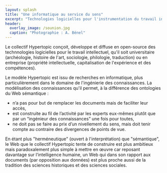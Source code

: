 ```yaml
---
layout: splash
title: "Une informatique au service du sens"
excerpt: "Technologies logicielles pour l'instrumentation du travail intellectuel"
header: 
  overlay_image: /sounion.jpg
  caption: "Photographie : A. Bénel"
---
```


Le collectif Hypertopic conçoit, développe et diffuse en open-source des technnologies logicielles pour le travail intellectuel, qu'il soit universitaire (archéologie, histoire de l'art, sociologie, philologie, traduction) ou en entreprise (propriété intellectuelle, capitalisation de l'expérience et des compétences).

Le modèle Hypertopic est issu de recherches en informatique, plus particulièrement dans le domaine de l'ingénierie des connaissances. La modélisation des connaissances qu'il permet, à la différence des ontologies du Web sémantique :

- n’a pas pour but de remplacer les documents mais de faciliter leur accès, 
- est construite au fil de l’activité par les experts eux-mêmes plutôt que par un “ingénieur des connaissances” une fois pour toutes, 
- ne doit pas se faire au prix d’un nivellement du sens, mais doit tenir compte au contraire des divergences de points de vue.

En étant plus "herméneutique" (ouvert à l'interprétation) que "sémantique", le Web que le collectif Hypertopic tente de construire est plus ambitieux mais paradoxalement plus simple à mettre en œuvre car reposant davantage sur l’intelligence humaine, un Web qui dans son rapport aux documents (par opposition aux données) est plus proche aussi de la tradition des sciences historiques et des sciences sociales.
